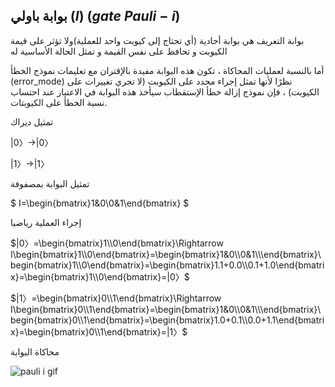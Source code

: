 
## بوابة باولي ($I$) ($gate$ $Pauli-i$) 
بوابة التعريف
هي بوابة أحادية (أي تحتاج إلى كيوبت واحد للعملية)ولا تؤثر على قيمة الكيوبت و تحافظ على نفس القيمة و تمثل الحالة الأساسية له

أما بالنسبة لعمليات المحاكاة ، تكون هذه البوابة مفيدة بالإقتران مع تعليمات نموذج الخطأ (error_mode) نظرًا لأنها تمثل إجراء محدد على الكيوبت (لا تجري تغييرات على الكيوبت) ، فإن نموذج إزالة خطأ الإستقطاب سيأخذ هذه البوابة في الاعتبار عند احتساب نسبة الخطأ على الكيوبتات. 


<!-- صورة لتمثيل تأثير البوابة على كرة بلوخ -->

<!-- مصفوفة باولي -->


تمثيل ديراك

$|0〉\rightarrow|0〉$

$|1〉\rightarrow|1〉$

تمثيل البوابة بمصفوفة 

$ I=\begin{bmatrix}1&0\\0&1\end{bmatrix} $

إجراء العملية رياضيا 

$|0〉=\begin{bmatrix}1\\0\end{bmatrix}\Rightarrow I\begin{bmatrix}1\\0\end{bmatrix}=\begin{bmatrix}1&0\\0&1\\\end{bmatrix}\begin{bmatrix}1\\0\end{bmatrix}=\begin{bmatrix}1.1+0.0\\0.1+1.0\end{bmatrix}=\begin{bmatrix}1\\0\end{bmatrix}=|0〉$

$|1〉=\begin{bmatrix}0\\1\end{bmatrix}\Rightarrow I\begin{bmatrix}0\\1\end{bmatrix}=\begin{bmatrix}1&0\\0&1\\\end{bmatrix}\begin{bmatrix}0\\1\end{bmatrix}=\begin{bmatrix}1.0+0.1\\0.0+1.1\end{bmatrix}=\begin{bmatrix}0\\1\end{bmatrix}=|1〉$


محاكاة البوابة

 ![pauli i gif](~/images/pauliIG.gif)


<!-- المصادر -->
<!-- https://en.wikipedia.org/wiki/Quantum_logic_gate -->
<!-- https://www.quantum-inspire.com/kbase/identity-gate/ -->

